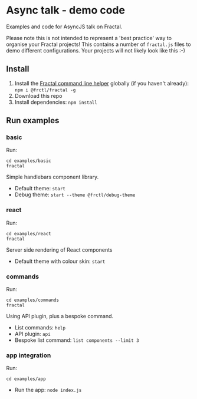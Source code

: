 # Async talk - demo code

Examples and code for AsyncJS talk on Fractal.

Please note this is not intended to represent a 'best practice' way to organise your Fractal projects! This contains a number of `fractal.js` files to demo different configurations. Your projects will not likely look like this :-)

## Install

1. Install the [Fractal command line helper](https://github.com/frctl/fractal/blob/master/docs/installation.md#1-install-the-cli-helper-globally) globally (if you haven't already): `npm i @frctl/fractal -g`
2. Download this repo
3. Install dependencies: `npm install`

## Run examples

### basic

Run: 
```
cd examples/basic
fractal
```

Simple handlebars component library.

* Default theme: `start`
* Debug theme: `start --theme @frctl/debug-theme`

### react

Run: 
```
cd examples/react
fractal
```

Server side rendering of React components

* Default theme with colour skin: `start`

### commands

Run: 
```
cd examples/commands
fractal
```

Using API plugin, plus a bespoke command.

* List commands: `help`
* API plugin: `api`
* Bespoke list command: `list components --limit 3`

### app integration

Run: 
```
cd examples/app
```

* Run the app: `node index.js`

